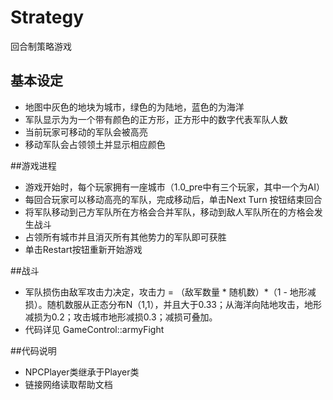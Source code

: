 # Strategy
回合制策略游戏
 
## 基本设定
* 地图中灰色的地块为城市，绿色的为陆地，蓝色的为海洋
* 军队显示为为一个带有颜色的正方形，正方形中的数字代表军队人数
* 当前玩家可移动的军队会被高亮
* 移动军队会占领领土并显示相应颜色

##游戏进程
* 游戏开始时，每个玩家拥有一座城市（1.0_pre中有三个玩家，其中一个为AI）
* 每回合玩家可以移动高亮的军队，完成移动后，单击Next Turn 按钮结束回合
* 将军队移动到己方军队所在方格会合并军队，移动到敌人军队所在的方格会发生战斗
* 占领所有城市并且消灭所有其他势力的军队即可获胜
* 单击Restart按钮重新开始游戏

##战斗
* 军队损伤由敌军攻击力决定，攻击力 = （敌军数量 * 随机数）*（1 - 地形减损）。随机数服从正态分布N（1,1），并且大于0.33；从海洋向陆地攻击，地形减损为0.2；攻击城市地形减损0.3；减损可叠加。
* 代码详见 GameControl::armyFight

##代码说明
* NPCPlayer类继承于Player类
* 链接网络读取帮助文档